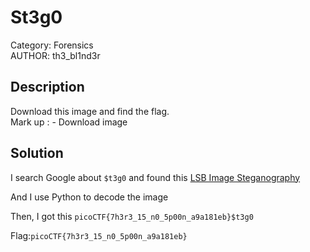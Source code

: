 # St3g0
Category: Forensics </br>
AUTHOR: th3_bl1nd3r

## Description
Download this image and find the flag.</br>
Mark up : - Download image
## Solution
I search Google about `$t3g0` and found this [LSB Image Steganography](https://medium.com/swlh/lsb-image-steganography-using-python-2bbbee2c69a2)</br>

And I use Python to decode the image</br>

Then, I got this
`picoCTF{7h3r3_15_n0_5p00n_a9a181eb}$t3g0`</br>

Flag:`picoCTF{7h3r3_15_n0_5p00n_a9a181eb}`
